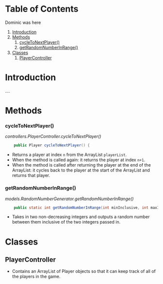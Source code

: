 
# Table of Contents
Dominic was here
1. [Introduction](#introduction)
2. [Methods](#Methods)
   1. [cycleToNextPlayer()](#cycletonextplayer--)
   2. [getRandomNumberInRange()](#getrandomnumberinrange--)
3. [Classes](#classes)
   1. [PlayerController](#playercontroller)



    
# Introduction
....

# Methods



### cycleToNextPlayer()
*controllers.PlayerController.cycleToNextPlayer()*
```java
    public Player cycleToNextPlayer() {
```
- Returns a player at index `n` from the ArrayList `playerList`.
- When the method is called again: it returns the player at index `n+1`.
- When the method is called after returning the player at the end of the ArrayList: it cycles back to the player at the start of the ArrayList and returns that player.



### getRandomNumberInRange()
*models.RandomNumberGenerator.getRandomNumberInRange()*
``` java
    public static int getRandomNumberInRange(int minInclusive, int maxInclusive)
```
- Takes in two non-decreasing integers and outputs a random number between them inclusive of the two integers passed in.


# Classes

## PlayerController

- Contains an ArrayList of Player objects so that it can keep track of all of the players in the game.



